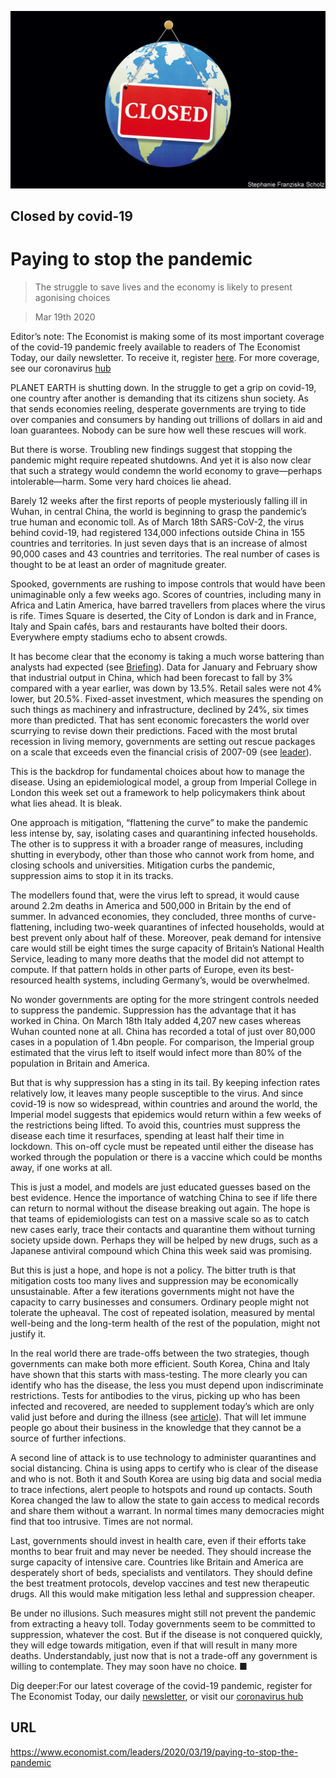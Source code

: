 ![](./images/20200321_LDD001_0.jpg)

## Closed by covid-19

# Paying to stop the pandemic

> The struggle to save lives and the economy is likely to present agonising choices

> Mar 19th 2020

Editor’s note: The Economist is making some of its most important coverage of the covid-19 pandemic freely available to readers of The Economist Today, our daily newsletter. To receive it, register [here](https://www.economist.com//newslettersignup). For more coverage, see our coronavirus [hub](https://www.economist.com//coronavirus)

PLANET EARTH is shutting down. In the struggle to get a grip on covid-19, one country after another is demanding that its citizens shun society. As that sends economies reeling, desperate governments are trying to tide over companies and consumers by handing out trillions of dollars in aid and loan guarantees. Nobody can be sure how well these rescues will work.

But there is worse. Troubling new findings suggest that stopping the pandemic might require repeated shutdowns. And yet it is also now clear that such a strategy would condemn the world economy to grave—perhaps intolerable—harm. Some very hard choices lie ahead.

Barely 12 weeks after the first reports of people mysteriously falling ill in Wuhan, in central China, the world is beginning to grasp the pandemic’s true human and economic toll. As of March 18th SARS-CoV-2, the virus behind covid-19, had registered 134,000 infections outside China in 155 countries and territories. In just seven days that is an increase of almost 90,000 cases and 43 countries and territories. The real number of cases is thought to be at least an order of magnitude greater.

Spooked, governments are rushing to impose controls that would have been unimaginable only a few weeks ago. Scores of countries, including many in Africa and Latin America, have barred travellers from places where the virus is rife. Times Square is deserted, the City of London is dark and in France, Italy and Spain cafés, bars and restaurants have bolted their doors. Everywhere empty stadiums echo to absent crowds.

It has become clear that the economy is taking a much worse battering than analysts had expected (see [Briefing](https://www.economist.com//briefing/2020/03/19/in-europe-and-around-the-world-governments-are-getting-tougher)). Data for January and February show that industrial output in China, which had been forecast to fall by 3% compared with a year earlier, was down by 13.5%. Retail sales were not 4% lower, but 20.5%. Fixed-asset investment, which measures the spending on such things as machinery and infrastructure, declined by 24%, six times more than predicted. That has sent economic forecasters the world over scurrying to revise down their predictions. Faced with the most brutal recession in living memory, governments are setting out rescue packages on a scale that exceeds even the financial crisis of 2007-09 (see [leader](https://www.economist.com//leaders/2020/03/19/how-to-prevent-a-covid-19-slump-and-protect-the-recovery)).

This is the backdrop for fundamental choices about how to manage the disease. Using an epidemiological model, a group from Imperial College in London this week set out a framework to help policymakers think about what lies ahead. It is bleak.

One approach is mitigation, “flattening the curve” to make the pandemic less intense by, say, isolating cases and quarantining infected households. The other is to suppress it with a broader range of measures, including shutting in everybody, other than those who cannot work from home, and closing schools and universities. Mitigation curbs the pandemic, suppression aims to stop it in its tracks.

The modellers found that, were the virus left to spread, it would cause around 2.2m deaths in America and 500,000 in Britain by the end of summer. In advanced economies, they concluded, three months of curve-flattening, including two-week quarantines of infected households, would at best prevent only about half of these. Moreover, peak demand for intensive care would still be eight times the surge capacity of Britain’s National Health Service, leading to many more deaths that the model did not attempt to compute. If that pattern holds in other parts of Europe, even its best-resourced health systems, including Germany’s, would be overwhelmed.

No wonder governments are opting for the more stringent controls needed to suppress the pandemic. Suppression has the advantage that it has worked in China. On March 18th Italy added 4,207 new cases whereas Wuhan counted none at all. China has recorded a total of just over 80,000 cases in a population of 1.4bn people. For comparison, the Imperial group estimated that the virus left to itself would infect more than 80% of the population in Britain and America.

But that is why suppression has a sting in its tail. By keeping infection rates relatively low, it leaves many people susceptible to the virus. And since covid-19 is now so widespread, within countries and around the world, the Imperial model suggests that epidemics would return within a few weeks of the restrictions being lifted. To avoid this, countries must suppress the disease each time it resurfaces, spending at least half their time in lockdown. This on-off cycle must be repeated until either the disease has worked through the population or there is a vaccine which could be months away, if one works at all.

This is just a model, and models are just educated guesses based on the best evidence. Hence the importance of watching China to see if life there can return to normal without the disease breaking out again. The hope is that teams of epidemiologists can test on a massive scale so as to catch new cases early, trace their contacts and quarantine them without turning society upside down. Perhaps they will be helped by new drugs, such as a Japanese antiviral compound which China this week said was promising.

But this is just a hope, and hope is not a policy. The bitter truth is that mitigation costs too many lives and suppression may be economically unsustainable. After a few iterations governments might not have the capacity to carry businesses and consumers. Ordinary people might not tolerate the upheaval. The cost of repeated isolation, measured by mental well-being and the long-term health of the rest of the population, might not justify it.

In the real world there are trade-offs between the two strategies, though governments can make both more efficient. South Korea, China and Italy have shown that this starts with mass-testing. The more clearly you can identify who has the disease, the less you must depend upon indiscriminate restrictions. Tests for antibodies to the virus, picking up who has been infected and recovered, are needed to supplement today’s which are only valid just before and during the illness (see [article](https://www.economist.com//science-and-technology/2020/03/19/developing-and-deploying-tests-for-sars-cov-2-is-crucial)). That will let immune people go about their business in the knowledge that they cannot be a source of further infections.

A second line of attack is to use technology to administer quarantines and social distancing. China is using apps to certify who is clear of the disease and who is not. Both it and South Korea are using big data and social media to trace infections, alert people to hotspots and round up contacts. South Korea changed the law to allow the state to gain access to medical records and share them without a warrant. In normal times many democracies might find that too intrusive. Times are not normal.

Last, governments should invest in health care, even if their efforts take months to bear fruit and may never be needed. They should increase the surge capacity of intensive care. Countries like Britain and America are desperately short of beds, specialists and ventilators. They should define the best treatment protocols, develop vaccines and test new therapeutic drugs. All this would make mitigation less lethal and suppression cheaper.

Be under no illusions. Such measures might still not prevent the pandemic from extracting a heavy toll. Today governments seem to be committed to suppression, whatever the cost. But if the disease is not conquered quickly, they will edge towards mitigation, even if that will result in many more deaths. Understandably, just now that is not a trade-off any government is willing to contemplate. They may soon have no choice. ■

Dig deeper:For our latest coverage of the covid-19 pandemic, register for The Economist Today, our daily [newsletter](https://www.economist.com//newslettersignup), or visit our [coronavirus hub](https://www.economist.com//coronavirus)

## URL

https://www.economist.com/leaders/2020/03/19/paying-to-stop-the-pandemic
